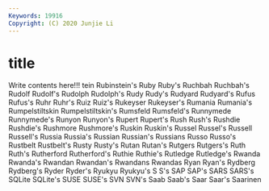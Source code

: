 ```yaml
---
Keywords: 19916
Copyright: (C) 2020 Junjie Li
---
```


# title

Write contents here!!!
tein 
Rubinstein's 
Ruby 
Ruby's 
Ruchbah
Ruchbah's 
Rudolf 
Rudolf's 
Rudolph 
Rudolph's 
Rudy 
Rudy's 
Rudyard 
Rudyard's 
Rufus
Rufus's 
Ruhr 
Ruhr's 
Ruiz 
Ruiz's 
Rukeyser 
Rukeyser's 
Rumania 
Rumania's 
Rumpelstiltskin
Rumpelstiltskin's 
Rumsfeld 
Rumsfeld's 
Runnymede 
Runnymede's 
Runyon 
Runyon's 
Rupert 
Rupert's 
Rush
Rush's 
Rushdie 
Rushdie's 
Rushmore 
Rushmore's 
Ruskin 
Ruskin's 
Russel 
Russel's 
Russell
Russell's 
Russia 
Russia's 
Russian 
Russian's 
Russians 
Russo 
Russo's 
Rustbelt 
Rustbelt's
Rusty 
Rusty's 
Rutan 
Rutan's 
Rutgers 
Rutgers's 
Ruth 
Ruth's 
Rutherford 
Rutherford's
Ruthie 
Ruthie's 
Rutledge 
Rutledge's 
Rwanda 
Rwanda's 
Rwandan 
Rwandan's 
Rwandans 
Rwandas
Ryan 
Ryan's 
Rydberg 
Rydberg's 
Ryder 
Ryder's 
Ryukyu 
Ryukyu's 
S 
S's
SAP 
SAP's 
SARS 
SARS's 
SQLite 
SQLite's 
SUSE 
SUSE's 
SVN 
SVN's
Saab 
Saab's 
Saar 
Saar's 
Saarinen 
